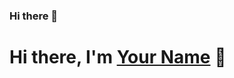 ### Hi there 👋
<!-- 个人简介 -->
# Hi there, I'm [Your Name](https://yourwebsite.com) 👋
<!--
## 🔭 我正在进行的项目

- [AwesomeProject](https://github.com/your_username/AwesomeProject) - 一个令人惊叹的项目，让你的编码体验更加高效、愉快！
- [CoolApp](https://github.com/your_username/CoolApp) - 在这里，我用魔法创造了一款超酷的应用程序！
- [AI-Adventures](https://github.com/your_username/AI-Adventures) - 探索 AI 的无尽可能，记录我的冒险历程。

## 🌱 我正在学习

- Machine Learning
- Web3 Development
- Quantum Computing

## 👯 与我合作过的伙伴

- [Your Friend](https://github.com/friend_username) - 一个天才的开发者，与他合作让我受益匪浅。

## 💬 与我交流

- [Twitter](https://twitter.com/your_username) - 在 Twitter 上关注我，我们一起探索编程的乐趣！
- [LinkedIn](https://linkedin.com/in/your_username) - 与我建立职业联系，我们共同成长。

## 📝 最新的博客文章

- [如何用一行代码解决所有问题](https://yourwebsite.com/blog/magic-code-trick)
- [未来十年技术趋势展望](https://yourwebsite.com/blog/tech-trends-2030)
- [学习新技能的三个秘诀](https://yourwebsite.com/blog/learn-new-skills)

## 🚀 我的 GitHub 统计

![Your Name's GitHub Stats](https://github-readme-stats.vercel.app/api?username=your_username&show_icons=true&count_private=true&hide=contribs,prs)

## ⚡️ 一句话描述

我是一个充满创意、喜欢探索新技术的编程爱好者，致力于创造有趣和实用的项目。

我的开源 -  My open source
插件 Plugins
个人开源 I 
个人demo
个人project
公司开源 Company open source

落实
Plugins 插件
template_[name] 模板
demo_[name] 我的demo
demo-Project_[name] 我的demo项目
project 我的项目
Company 公司项目
-->












